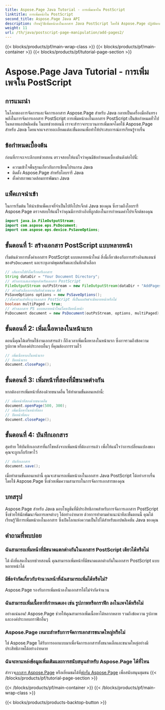```yaml
---
title: Aspose.Page Java Tutorial - การเพิ่มเพจใน PostScript
linktitle: การเพิ่มหน้าใน PostScript
second_title: Aspose.Page Java API
description: เรียนรู้วิธีเพิ่มหน้าลงในเอกสาร Java PostScript โดยใช้ Aspose.Page ปฏิบัติตามคำแนะนำทีละขั้นตอนของเราเพื่อการจัดการเอกสารที่ราบรื่น
weight: 11
url: /th/java/postscript-page-manipulation/add-pages2/
---
```


{{< blocks/products/pf/main-wrap-class >}}
{{< blocks/products/pf/main-container >}}
{{< blocks/products/pf/tutorial-page-section >}}

# Aspose.Page Java Tutorial - การเพิ่มเพจใน PostScript

## การแนะนำ
ในโลกของการจัดการและจัดการเอกสาร Aspose.Page สำหรับ Java กลายเป็นเครื่องมืออันทรงพลังในการจัดการเอกสาร PostScript การเพิ่มหน้าลงในเอกสาร PostScript เป็นข้อกำหนดทั่วไปในหลายแอปพลิเคชัน ในบทช่วยสอนนี้ เราจะสำรวจกระบวนการเพิ่มเพจโดยใช้ Aspose.Page สำหรับ Java โดยแจกแจงรายละเอียดแต่ละขั้นตอนเพื่อทำให้ประสบการณ์การเรียนรู้ราบรื่น
## ข้อกำหนดเบื้องต้น
ก่อนที่เราจะเจาะลึกบทช่วยสอน ตรวจสอบให้แน่ใจว่าคุณมีข้อกำหนดเบื้องต้นดังต่อไปนี้:
- ความเข้าใจพื้นฐานเกี่ยวกับการเขียนโปรแกรม Java
- ติดตั้ง Aspose.Page สำหรับไลบรารี Java
- ตั้งค่าสภาพแวดล้อมการพัฒนา Java
## แพ็คเกจนำเข้า
ในการเริ่มต้น ให้นำเข้าแพ็คเกจที่จำเป็นไปยังโปรเจ็กต์ Java ของคุณ ซึ่งรวมถึงไลบรารี Aspose.Page ตรวจสอบให้แน่ใจว่าคุณมีการอ้างอิงที่ถูกต้องในการกำหนดค่าโปรเจ็กต์ของคุณ
```java
import java.io.FileOutputStream;
import com.aspose.eps.PsDocument;
import com.aspose.eps.device.PsSaveOptions;
```
## ขั้นตอนที่ 1: สร้างเอกสาร PostScript แบบหลายหน้า
 เริ่มต้นด้วยการตั้งค่าเอกสาร PostScript แบบหลายหน้าใหม่ สิ่งนี้เกี่ยวข้องกับการสร้างอินสแตนซ์ของ`PsDocument` และระบุเอาต์พุตสตรีมและบันทึกตัวเลือก
```java
// เส้นทางไปยังไดเร็กทอรีเอกสาร
String dataDir = "Your Document Directory";
// สร้างกระแสเอาท์พุทสำหรับเอกสาร PostScript
FileOutputStream outPsStream = new FileOutputStream(dataDir + "AddPages2_outPS.ps");
// สร้างตัวเลือกการบันทึกด้วยขนาด A4
PsSaveOptions options = new PsSaveOptions();
//ตั้งค่าตัวแปรที่ระบุว่าเอกสาร PostScript ที่เป็นผลลัพธ์จะมีหลายหน้าหรือไม่
boolean multiPaged = true;
// สร้างเอกสาร PS แบบหลายหน้าใหม่โดยเปิดหนึ่งหน้า
PsDocument document = new PsDocument(outPsStream, options, multiPaged);
```
## ขั้นตอนที่ 2: เพิ่มเนื้อหาลงในหน้าแรก
ตอนนี้คุณได้เตรียมใช้งานเอกสารแล้ว ก็ถึงเวลาเพิ่มเนื้อหาลงในหน้าแรก ซึ่งอาจรวมถึงข้อความ รูปภาพ หรือองค์ประกอบอื่นๆ ที่คุณต้องการรวมไว้
```java
// เพิ่มเนื้อหาลงในหน้าแรก
// ปิดหน้าแรก
document.closePage();
```
## ขั้นตอนที่ 3: เพิ่มหน้าที่สองที่มีขนาดต่างกัน
หากต้องการเพิ่มหน้าที่สองด้วยขนาดอื่น ให้ทำตามขั้นตอนเหล่านี้:
```java
// เพิ่มหน้าที่สองด้วยขนาดอื่น
document.openPage(500, 300);
// เพิ่มเนื้อหาในหน้าที่สอง
// ปิดหน้าที่สอง
document.closePage();
```
## ขั้นตอนที่ 4: บันทึกเอกสาร
สุดท้าย ให้บันทึกเอกสารที่แก้ไขหลังจากเพิ่มหน้าที่ต้องการแล้ว เพื่อให้แน่ใจว่าการเปลี่ยนแปลงของคุณจะถูกเก็บรักษาไว้
```java
// บันทึกเอกสาร
document.save();
```
เมื่อทำตามขั้นตอนเหล่านี้ คุณจะสามารถเพิ่มหน้าลงในเอกสาร Java PostScript ได้อย่างราบรื่นโดยใช้ Aspose.Page ซึ่งช่วยเพิ่มความสามารถในการจัดการเอกสารของคุณ
## บทสรุป
Aspose.Page สำหรับ Java มอบโซลูชันที่มีประสิทธิภาพสำหรับการจัดการเอกสาร PostScript ซึ่งช่วยให้นักพัฒนาจัดการเพจต่างๆ ได้อย่างง่ายดาย ด้วยการทำตามคำแนะนำทีละขั้นตอนนี้ คุณได้เรียนรู้วิธีการเพิ่มหน้าลงในเอกสาร ซึ่งเปิดโลกแห่งความเป็นไปได้สำหรับแอปพลิเคชัน Java ของคุณ
## คำถามที่พบบ่อย
### ฉันสามารถเพิ่มหน้าที่มีขนาดแตกต่างกันในเอกสาร PostScript เดียวได้หรือไม่
ได้ ดังที่แสดงในบทช่วยสอนนี้ คุณสามารถเพิ่มหน้าที่มีขนาดแตกต่างกันในเอกสาร PostScript แบบหลายหน้าได้
### มีข้อจำกัดเกี่ยวกับจำนวนหน้าที่ฉันสามารถเพิ่มได้หรือไม่?
Aspose.Page รองรับการเพิ่มหน้าลงในเอกสารได้ไม่จำกัดจำนวน
### ฉันสามารถเพิ่มเนื้อหาที่กำหนดเอง เช่น รูปภาพหรือกราฟิก ลงในเพจได้หรือไม่
อย่างแน่นอน! Aspose.Page ช่วยให้คุณสามารถเพิ่มเนื้อหาได้หลากหลาย รวมถึงข้อความ รูปภาพ และองค์ประกอบกราฟิกอื่นๆ
### Aspose.Page เหมาะสำหรับการจัดการเอกสารขนาดใหญ่หรือไม่
ใช่ Aspose.Page ได้รับการออกแบบมาเพื่อจัดการเอกสารทั้งขนาดเล็กและขนาดใหญ่อย่างมีประสิทธิภาพได้อย่างง่ายดาย
### ฉันจะหาแหล่งข้อมูลเพิ่มเติมและการสนับสนุนสำหรับ Aspose.Page ได้ที่ไหน
 สำรวจ[เอกสาร Aspose.Page](https://reference.aspose.com/page/java/) หรือเยี่ยมชมได้ที่[ฟอรั่ม Aspose.Page](https://forum.aspose.com/c/page/39) เพื่อสนับสนุนชุมชน
{{< /blocks/products/pf/tutorial-page-section >}}

{{< /blocks/products/pf/main-container >}}
{{< /blocks/products/pf/main-wrap-class >}}

{{< blocks/products/products-backtop-button >}}
